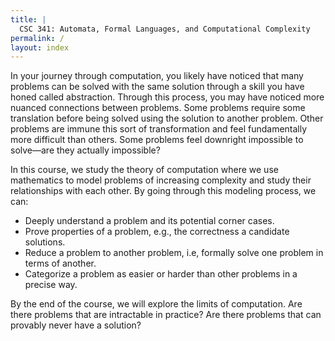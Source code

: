 ```yaml
---
title: |
  CSC 341: Automata, Formal Languages, and Computational Complexity
permalink: /
layout: index
---
```


In your journey through computation, you likely have noticed that many problems can be solved with the same solution through a skill you have honed called abstraction.
Through this process, you may have noticed more nuanced connections between problems.
Some problems require some translation before being solved using the solution to another problem.
Other problems are immune this sort of transformation and feel fundamentally more difficult than others.
Some problems feel downright impossible to solve—are they actually impossible?

In this course, we study the theory of computation where we use mathematics to model problems of increasing complexity and study their relationships with each other.
By going through this modeling process, we can:

+   Deeply understand a problem and its potential corner cases.
+   Prove properties of a problem, e.g., the correctness a candidate solutions.
+   Reduce a problem to another problem, i.e, formally solve one problem in terms of another.
+   Categorize a problem as easier or harder than other problems in a precise way.

By the end of the course, we will explore the limits of computation.
Are there problems that are intractable in practice?
Are there problems that can provably never have a solution?
